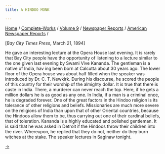 ```yaml
---
title: A HINDOO MONK

---
```



[Home](../../../../index.htm) /
[Complete-Works](../../../complete_works.htm) / [Volume
9](../../volume_9_contents.htm) / [Newspaper
Reports](../newspaper_reports_contents.htm) / [American Newspaper
Reports](american_newspaper_contents.htm) /



\[*Bay City Times Press*, March 21, 1894\]

He gave an interesting lecture at the Opera House last evening. It is
rarely that Bay City people have the opportunity of listening to a
lecture similar to the one given last evening by Swami Vive Kananda. The
gentleman is a native of India, hav ing been born at Calcutta about 30
years ago. The lower floor of the Opera house was about half filled when
the speaker was introduced by Dr. C. T. Newkirk. During his discourse,
he scored the people of this country for their worship of the almighty
dollar. It is true that there is caste in India. There, a murderer can
never reach the top. Here, if he gets a million dollars he is as good as
any one. In India, if a man is a criminal once, he is degraded forever.
One of the great factors in the Hindoo religion is its tolerance of
other religions and beliefs. Missionaries are much more severe on the
religions of India than upon that of other Oriental countries, because
the Hindoos allow them to be, thus carrying out one of their cardinal
beliefs, that of toleration. Kananda is a highly educated and polished
gentleman. It is said that he was asked in Detroit if the Hindoos throw
their children into the river. Whereupon, he replied that they do not,
neither do they burn witches at the stake. The speaker lectures in
Saginaw tonight.

[→](23_saginaw_evening_news_mar_21_1894.htm)


